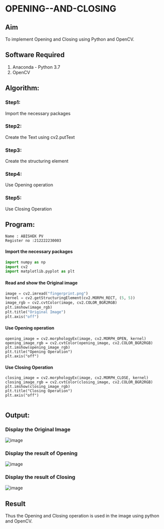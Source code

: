 # OPENING--AND-CLOSING
## Aim
To implement Opening and Closing using Python and OpenCV.

## Software Required
1. Anaconda - Python 3.7
2. OpenCV
## Algorithm:
### Step1:
Import the necessary packages

### Step2:
Create the Text using cv2.putText
### Step3:
Create the structuring element

### Step4:
Use Opening operation

### Step5:
Use Closing Operation



 
## Program:
```
Name : ABISHEK PV
Register no :212222230003
```

#### Import the necessary packages

``` Python
import numpy as np
import cv2
import matplotlib.pyplot as plt
```

#### Read and show the Original image

``` Python
image = cv2.imread("fingerprint.png")
kernel = cv2.getStructuringElement(cv2.MORPH_RECT, (5, 5))
image_rgb = cv2.cvtColor(image, cv2.COLOR_BGR2RGB)
plt.imshow(image_rgb)
plt.title("Original Image")
plt.axis("off")
```



#### Use Opening operation

```
opening_image = cv2.morphologyEx(image, cv2.MORPH_OPEN, kernel)
opening_image_rgb = cv2.cvtColor(opening_image, cv2.COLOR_BGR2RGB)
plt.imshow(opening_image_rgb)
plt.title("Opening Operation")
plt.axis("off")
```


#### Use Closing Operation

```
closing_image = cv2.morphologyEx(image, cv2.MORPH_CLOSE, kernel)
closing_image_rgb = cv2.cvtColor(closing_image, cv2.COLOR_BGR2RGB)
plt.imshow(closing_image_rgb)
plt.title("Closing Operation")
plt.axis("off")


```
## Output:

### Display the Original Image

![image](https://github.com/user-attachments/assets/34ad87e0-c6cf-4085-9025-16a32dc420e4)


### Display the result of Opening

![image](https://github.com/user-attachments/assets/705ea6d0-3f5d-4012-b631-e7eb49c06c75)


### Display the result of Closing

![image](https://github.com/user-attachments/assets/36fccd7c-4c08-47d4-a1e3-2a4c051fc9f4)

## Result
Thus the Opening and Closing operation is used in the image using python and OpenCV.
